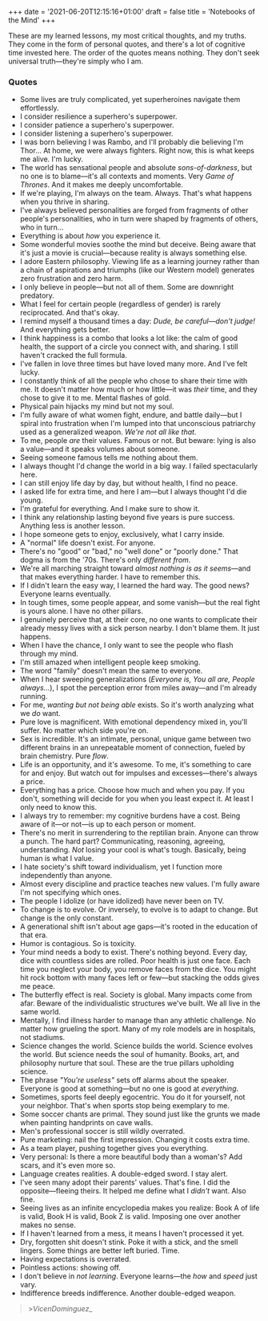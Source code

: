 +++
date = '2021-06-20T12:15:16+01:00'
draft = false
title = 'Notebooks of the Mind'
+++

These are my learned lessons, my most critical thoughts, and my truths. They come in the form of personal quotes, and there's a lot of cognitive time invested here. The order of the quotes means nothing. They don't seek universal truth—they're simply who I am.  

### Quotes  

- Some lives are truly complicated, yet superheroines navigate them effortlessly.  
- I consider resilience a superhero's superpower.  
- I consider patience a superhero's superpower.  
- I consider listening a superhero's superpower.  
- I was born believing I was Rambo, and I'll probably die believing I'm Thor... At home, we were always fighters. Right now, this is what keeps me alive. I'm lucky.  
- The world has sensational people and absolute *sons-of-darkness*, but no one is to blame—it's all contexts and moments. Very *Game of Thrones*. And it makes me deeply uncomfortable.  
- If we're playing, I'm always on the team. Always. That's what happens when you thrive in sharing.  
- I've always believed personalities are forged from fragments of other people's personalities, who in turn were shaped by fragments of others, who in turn...  
- Everything is about *how* you experience it.  
- Some wonderful movies soothe the mind but deceive. Being aware that it's just a movie is crucial—because reality is always something else.  
- I adore Eastern philosophy. Viewing life as a learning journey rather than a chain of aspirations and triumphs (like our Western model) generates zero frustration and zero harm.  
- I only believe in people—but not all of them. Some are downright predatory.  
- What I feel for certain people (regardless of gender) is rarely reciprocated. And that's okay.  
- I remind myself a thousand times a day: *Dude, be careful—don't judge!* And everything gets better.  
- I think happiness is a combo that looks a lot like: the calm of good health, the support of a circle you connect with, and sharing. I still haven't cracked the full formula.  
- I've fallen in love three times but have loved many more. And I've felt lucky.  
- I constantly think of all the people who chose to share their time with me. It doesn't matter how much or how little—it was *their* time, and they chose to give it to me. Mental flashes of gold.  
- Physical pain hijacks my mind but not my soul.  
- I'm fully aware of what women fight, endure, and battle daily—but I spiral into frustration when I'm lumped into that unconscious patriarchy used as a generalized weapon. *We're not all like that.*  
- To me, people *are* their values. Famous or not. But beware: lying is also a value—and it speaks volumes about someone.  
- Seeing someone famous tells me nothing about them.  
- I always thought I'd change the world in a big way. I failed spectacularly here.  
- I can still enjoy life day by day, but without health, I find no peace.  
- I asked life for extra time, and here I am—but I always thought I'd die young.  
- I'm grateful for everything. And I make sure to show it.  
- I think any relationship lasting beyond five years is pure success. Anything less is another lesson.  
- I hope someone gets to enjoy, exclusively, what I carry inside.  
- A "normal" life doesn't exist. For anyone.  
- There's no "good" or "bad," no "well done" or "poorly done." That dogma is from the '70s. There's only *different from*.  
- We're all marching straight toward *almost nothing is as it seems*—and that makes everything harder. I have to remember this.  
- If I didn't learn the easy way, I learned the hard way. The good news? Everyone learns eventually.  
- In tough times, some people appear, and some vanish—but the real fight is yours alone. I have no other pillars.  
- I genuinely perceive that, at their core, no one wants to complicate their already messy lives with a sick person nearby. I don't blame them. It just happens.  
- When I have the chance, I only want to see the people who flash through my mind.  
- I'm still amazed when intelligent people keep smoking.  
- The word "family" doesn't mean the same to everyone.  
- When I hear sweeping generalizations (*Everyone is, You all are, People always...*), I spot the perception error from miles away—and I'm already running.  
- For me, *wanting but not being able* exists. So it's worth analyzing what we *do* want.  
- Pure love is magnificent. With emotional dependency mixed in, you'll suffer. No matter which side you're on.  
- Sex is incredible. It's an intimate, personal, unique game between two different brains in an unrepeatable moment of connection, fueled by brain chemistry. Pure *flow*.  
- Life is an opportunity, and it's awesome. To me, it's something to care for and enjoy. But watch out for impulses and excesses—there's always a price.  
- Everything has a price. Choose how much and when you pay. If you don't, something will decide for you when you least expect it. At least I only need to know this.  
- I always try to remember: my cognitive burdens have a cost. Being aware of it—or not—is up to each person or moment.  
- There's no merit in surrendering to the reptilian brain. Anyone can throw a punch. The hard part? Communicating, reasoning, agreeing, understanding. *Not* losing your cool is what's tough. Basically, being human is what I value.  
- I hate society's shift toward individualism, yet I function more independently than anyone.  
- Almost every discipline and practice teaches new values. I'm fully aware I'm not specifying which ones.  
- The people I idolize (or have idolized) have never been on TV.  
- To change is to evolve. Or inversely, to evolve is to adapt to change. But change is the only constant.  
- A generational shift isn't about age gaps—it's rooted in the education of that era.  
- Humor is contagious. So is toxicity.  
- Your mind needs a body to exist. There's nothing beyond. Every day, dice with countless sides are rolled. Poor health is just one face. Each time you neglect your body, you remove faces from the dice. You might hit rock bottom with many faces left or few—but stacking the odds gives me peace.  
- The butterfly effect is real. Society is global. Many impacts come from afar. Beware of the individualistic structures we've built. We all live in the same world.  
- Mentally, I find illness harder to manage than any athletic challenge. No matter how grueling the sport. Many of my role models are in hospitals, not stadiums.  
- Science changes the world. Science builds the world. Science evolves the world. But science needs the soul of humanity. Books, art, and philosophy nurture that soul. These are the true pillars upholding science.  
- The phrase *"You're useless"* sets off alarms about the speaker. Everyone is good at something—but no one is good at *everything*.  
- Sometimes, sports feel deeply egocentric. You do it for yourself, not your neighbor. That's when sports stop being exemplary to me.  
- Some soccer chants are primal. They sound just like the grunts we made when painting handprints on cave walls.  
- Men's professional soccer is still wildly overrated.  
- Pure marketing: nail the first impression. Changing it costs extra time.  
- As a team player, pushing together gives you everything.  
- Very personal: Is there a more beautiful body than a woman's? Add scars, and it's even more so.  
- Language creates realities. A double-edged sword. I stay alert.  
- I've seen many adopt their parents' values. That's fine. I did the opposite—fleeing theirs. It helped me define what I *didn't* want. Also fine.  
- Seeing lives as an infinite encyclopedia makes you realize: Book A of life is valid, Book H is valid, Book Z is valid. Imposing one over another makes no sense.  
- If I haven't learned from a mess, it means I haven't processed it yet.  
- Dry, forgotten shit doesn't stink. Poke it with a stick, and the smell lingers. Some things are better left buried. Time.  
- Having expectations is overrated.  
- Pointless actions: showing off.  
- I don't believe in *not learning*. Everyone learns—the *how* and *speed* just vary.  
- Indifference breeds indifference. Another double-edged weapon.  

> \>*VicenDominguez*_
